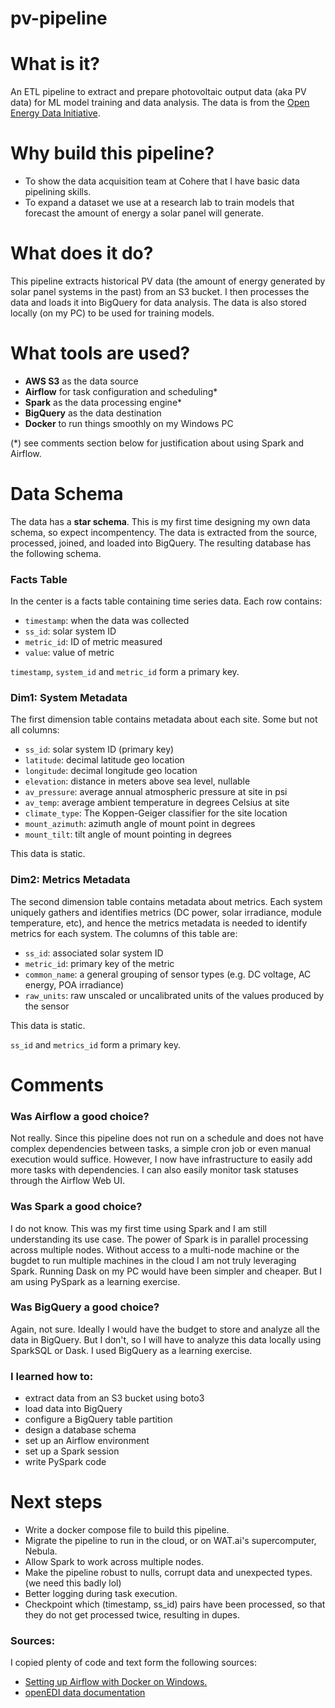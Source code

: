 # pv-pipeline

# What is it?
An ETL pipeline to extract and prepare photovoltaic output data (aka PV data) for ML model training and data analysis. The data is from the [Open Energy Data Initiative](https://data.openei.org/submissions/4568).

# Why build this pipeline?

- To show the data acquisition team at Cohere that I have basic data pipelining skills.
- To expand a dataset we use at a research lab to train models that forecast the amount of energy a solar panel will generate.

# What does it do?
This pipeline extracts historical PV data (the amount of energy generated by solar panel systems in the past) from an S3 bucket. I then processes the data and loads it into BigQuery for data analysis. The data is also stored locally (on my PC) to be used for training models.


# What tools are used?
- **AWS S3** as the data source
- **Airflow** for task configuration and scheduling*
- **Spark** as the data processing engine*
- **BigQuery** as the data destination
- **Docker** to run things smoothly on my Windows PC

(*) see comments section below for justification about using Spark and Airflow.

# Data Schema
The data has a **star schema**. This is my first time designing my own data schema, so expect incompentency. The data is extracted from the source, processed, joined, and loaded into BigQuery. The resulting database has the following schema.

### Facts Table
In the center is a facts table containing time series data. Each row contains:
- `timestamp`: when the data was collected
- `ss_id`: solar system ID
- `metric_id`: ID of metric measured
- `value`: value of metric

`timestamp`, `system_id` and `metric_id` form a primary key.

### Dim1: System Metadata
The first dimension table contains metadata about each site. Some but not all columns:
- `ss_id`: solar system ID (primary key)
- `latitude`: decimal latitude geo location
- `longitude`: decimal longitude geo location
- `elevation`: distance in meters above sea level, nullable
- `av_pressure`: average annual atmospheric pressure at site in psi
- `av_temp`: average ambient temperature in degrees Celsius at site
- `climate_type`: The Koppen-Geiger classifier for the site location
- `mount_azimuth`: azimuth angle of mount point in degrees
- `mount_tilt`: tilt angle of mount pointing in degrees

This data is static.

### Dim2: Metrics Metadata
The second dimension table contains metadata about metrics. Each system uniquely gathers and identifies metrics (DC power, solar irradiance, module temperature, etc), and hence the metrics metadata is needed to identify metrics for each system. The columns of this table are:
- `ss_id`: associated solar system ID
- `metric_id`: primary key of the metric
- `common_name`: a general grouping of sensor types (e.g. DC voltage, AC energy, POA irradiance)
- `raw_units`: raw unscaled or uncalibrated units of the values produced by the sensor

This data is static.

`ss_id` and `metrics_id` form a primary key.

# Comments
### Was Airflow a good choice?
Not really. Since this pipeline does not run on a schedule and does not have complex dependencies between tasks, a simple cron job or even manual execution would suffice. However, I now have infrastructure to easily add more tasks with dependencies. I can also easily monitor task statuses through the Airflow Web UI.

### Was Spark a good choice?
I do not know. This was my first time using Spark and I am still understanding its use case. The power of Spark is in parallel processing across multiple nodes. Without access to a multi-node machine or the bugdet to run multiple machines in the cloud I am not truly leveraging Spark. Running Dask on my PC would have been simpler and cheaper. But I am using PySpark as a learning exercise.

### Was BigQuery a good choice?
Again, not sure. Ideally I would have the budget to store and analyze all the data in BigQuery. But I don't, so I will have to analyze this data locally using SparkSQL or Dask. I used BigQuery as a learning exercise.

### I learned how to:
- extract data from an S3 bucket using boto3
- load data into BigQuery
- configure a BigQuery table partition
- design a database schema
- set up an Airflow environment
- set up a Spark session
- write PySpark code

# Next steps
- Write a docker compose file to build this pipeline.
- Migrate the pipeline to run in the cloud, or on WAT.ai's supercomputer, Nebula.
- Allow Spark to work across multiple nodes.
- Make the pipeline robust to nulls, corrupt data and unexpected types. (we need this badly lol)
- Better logging during task execution.
- Checkpoint which (timestamp, ss_id) pairs have been processed, so that they do not get processed twice, resulting in dupes.



### Sources:
I copied plenty of code and text form the following sources:
- [Setting up Airflow with Docker on Windows.](https://medium.com/@garc1a0scar/how-to-start-with-apache-airflow-in-docker-windows-902674ad1bbe)
- [openEDI data documentation](https://github.com/openEDI/documentation/blob/main/pvdaq.md)
